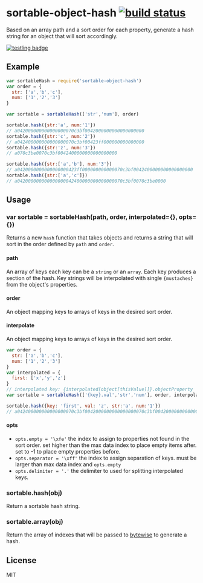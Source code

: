# sortable-object-hash [![build status](https://secure.travis-ci.org/nrw/sortable-object-hash.png)](http://travis-ci.org/nrw/sortable-object-hash)

Based on an array path and a sort order for each property, generate a hash
string for an object that will sort accordingly.

[![testling badge](https://ci.testling.com/nrw/sortable-object-hash.png)](https://ci.testling.com/nrw/sortable-object-hash)

## Example

``` js
var sortableHash = require('sortable-object-hash')
var order = {
  str: ['a','b','c'],
  num: ['1','2','3']
}

var sortable = sortableHash(['str','num'], order)

sortable.hash({str:'a', num:'1'})
// a042000000000000000070c3bf0042000000000000000000
sortable.hash({str:'c', num:'2'})
// a042400000000000000070c3bf00423ff000000000000000
sortable.hash({str:'z', num:'3'})
// a070c3be0070c3bf0042400000000000000000

sortable.hash({str:['a','b'], num:'3'})
// a0420000000000000000423ff000000000000070c3bf0042400000000000000000
sortable.hash({str:['a','c']})
// a042000000000000000042400000000000000070c3bf0070c3be0000
```

## Usage

### var sortable = sortableHash(path, order, interpolated={}, opts={})

Returns a new `hash` function that takes objects and returns a string that will
sort in the order defined by `path` and `order`.

#### path

An array of keys each key can be a `string` or an `array`. Each key produces a
section of the hash. Key strings will be interpolated with single `{mustaches}`
from the object's properties.

#### order

An object mapping keys to arrays of keys in the desired sort order.

#### interpolate

An object mapping keys to arrays of keys in the desired sort order.

``` js
var order = {
  str: ['a','b','c'],
  num: ['1','2','3']
}
var interpolated = {
  first: ['x','y','z']
}
// interpolated key: {interpolated[object[thisValue]]}.objectProperty
var sortable = sortableHash(['{key}.val','str','num'], order, interpolated)

sortable.hash({key: 'first', val: 'z', str:'a', num:'1'})
// a042400000000000000070c3bf0042000000000000000070c3bf0042000000000000000000
```

#### opts

- `opts.empty = '\xfe'` the index to assign to properties not found in the sort
  order. set higher than the max data index to place empty items after. set to
  -1 to place empty properties before.
- `opts.separator = '\xff'` the index to assign separation of keys. must be larger
  than max data index and `opts.empty`
- `opts.delimiter = '.'` the delimiter to used for splitting interpolated keys.

### sortable.hash(obj)

Return a sortable hash string.

### sortable.array(obj)

Return the array of indexes that will be passed to
[bytewise](https://www.npmjs.org/package/bytewise) to generate a hash.

## License

MIT
